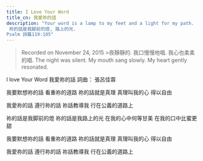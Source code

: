 ```yaml
---
title: I Love Your Word
title_cn: 我愛祢的話
description: "Your word is a lamp to my feet and a light for my path. 
 祢的話是我腳前的燈, 路上的光.
​Psalm 詩篇119:105"
---
```


>Recorded on November 24, 2015
​>夜靜靜的.
>我口慢慢地唱.
>我心也柔柔的唱.
>The night was silent.
>My mouth sang slowly.
>My heart gently resonated.

I love Your Word
​我愛祢的話
詞曲： 張呂佳蓉

我要默想祢的話
看重祢的道路
祢的話就是真理
真理叫我的心
得以自由

我愛祢的話
遵行祢的話
祢話教導我
行在公義的道路上

祢的話是我脚前的燈
祢的話是我路上的光
在我的心中何等甘美
在我的口中比蜜更甜

我要默想祢的話
看重祢的道路
祢的話就是真理
真理叫我的心
得以自由

我愛祢的話
遵行祢的話
祢話教導我
行在公義的道路上